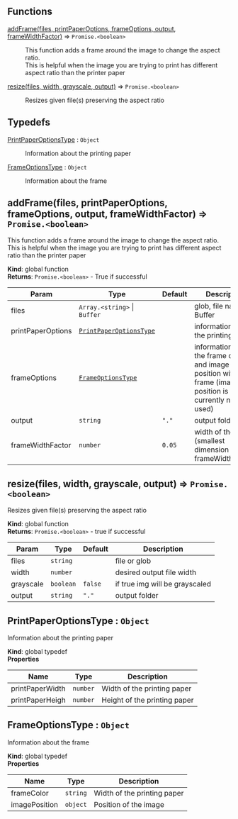 ## Functions

<dl>
<dt><a href="#addFrame">addFrame(files, printPaperOptions, frameOptions, output, frameWidthFactor)</a> ⇒ <code>Promise.&lt;boolean&gt;</code></dt>
<dd><p>This function adds a frame around the image to change the aspect ratio. </br>
This is helpful when the image you are trying to print has different aspect ratio than the printer paper</p>
</dd>
<dt><a href="#resize">resize(files, width, grayscale, output)</a> ⇒ <code>Promise.&lt;boolean&gt;</code></dt>
<dd><p>Resizes given file(s) preserving the aspect ratio</p>
</dd>
</dl>

## Typedefs

<dl>
<dt><a href="#PrintPaperOptionsType">PrintPaperOptionsType</a> : <code>Object</code></dt>
<dd><p>Information about the printing paper</p>
</dd>
<dt><a href="#FrameOptionsType">FrameOptionsType</a> : <code>Object</code></dt>
<dd><p>Information about the frame</p>
</dd>
</dl>

<a name="addFrame"></a>

## addFrame(files, printPaperOptions, frameOptions, output, frameWidthFactor) ⇒ <code>Promise.&lt;boolean&gt;</code>
This function adds a frame around the image to change the aspect ratio. </br>
This is helpful when the image you are trying to print has different aspect ratio than the printer paper

**Kind**: global function  
**Returns**: <code>Promise.&lt;boolean&gt;</code> - True if successful  

| Param | Type | Default | Description |
| --- | --- | --- | --- |
| files | <code>Array.&lt;string&gt;</code> \| <code>Buffer</code> |  | glob, file names or Buffer |
| printPaperOptions | [<code>PrintPaperOptionsType</code>](#PrintPaperOptionsType) |  | information about the printing paper |
| frameOptions | [<code>FrameOptionsType</code>](#FrameOptionsType) |  | information about the frame color and image position with the frame (image position is currently not used) |
| output | <code>string</code> | <code>&quot;.&quot;</code> | output folder |
| frameWidthFactor | <code>number</code> | <code>0.05</code> | width of the frame (smallest dimension x frameWidthFactor) |

<a name="resize"></a>

## resize(files, width, grayscale, output) ⇒ <code>Promise.&lt;boolean&gt;</code>
Resizes given file(s) preserving the aspect ratio

**Kind**: global function  
**Returns**: <code>Promise.&lt;boolean&gt;</code> - true if successful  

| Param | Type | Default | Description |
| --- | --- | --- | --- |
| files | <code>string</code> |  | file or glob |
| width | <code>number</code> |  | desired output file width |
| grayscale | <code>boolean</code> | <code>false</code> | if true img will be grayscaled |
| output | <code>string</code> | <code>&quot;.&quot;</code> | output folder |

<a name="PrintPaperOptionsType"></a>

## PrintPaperOptionsType : <code>Object</code>
Information about the printing paper

**Kind**: global typedef  
**Properties**

| Name | Type | Description |
| --- | --- | --- |
| printPaperWidth | <code>number</code> | Width of the printing paper |
| printPaperHeigh | <code>number</code> | Height of the printing paper |

<a name="FrameOptionsType"></a>

## FrameOptionsType : <code>Object</code>
Information about the frame

**Kind**: global typedef  
**Properties**

| Name | Type | Description |
| --- | --- | --- |
| frameColor | <code>string</code> | Width of the printing paper |
| imagePosition | <code>object</code> | Position of the image |


